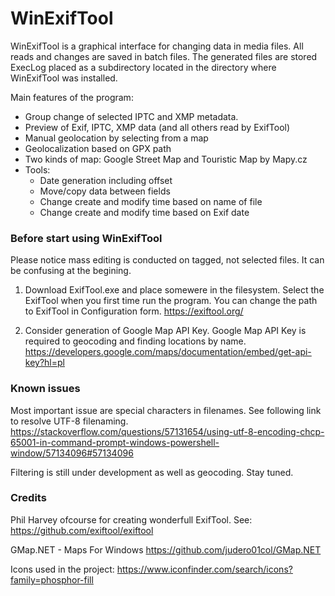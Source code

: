 ﻿# WinExifTool

WinExifTool is a graphical interface for changing data in media files. All reads and changes are saved in batch files. 
The generated files are stored ExecLog placed as a subdirectory located in the directory where WinExifTool was installed. 

Main features of the program:
 - Group change of selected IPTC and XMP metadata.
 - Preview of Exif, IPTC, XMP data (and all others read by ExifTool)
 - Manual geolocation by selecting from a map
 - Geolocalization based on GPX path  
 - Two kinds of map: Google Street Map and Touristic Map by Mapy.cz
 - Tools:
    - Date generation including offset
    - Move/copy data between fields
    - Change create and modify time based on name of file
    - Change create and modify time based on Exif date

### Before start using WinExifTool

Please notice mass editing is conducted on tagged, not selected files. It can be confusing at the begining. 

1. Download ExifTool.exe and place somewere in the filesystem. Select the ExifTool when you first time run the program. You can change the path to ExifTool in Configuration form.
https://exiftool.org/

2. Consider generation of Google Map API Key. Google Map API Key is required to geocoding and finding locations by name.
https://developers.google.com/maps/documentation/embed/get-api-key?hl=pl

### Known issues

Most important issue are special characters in filenames. See following link to resolve UTF-8 filenaming.
https://stackoverflow.com/questions/57131654/using-utf-8-encoding-chcp-65001-in-command-prompt-windows-powershell-window/57134096#57134096

Filtering is still under development as well as geocoding. Stay tuned.

### Credits

Phil Harvey ofcourse for creating wonderfull ExifTool. See:
https://github.com/exiftool/exiftool

GMap.NET - Maps For Windows
https://github.com/judero01col/GMap.NET

Icons used in the project:
https://www.iconfinder.com/search/icons?family=phosphor-fill

